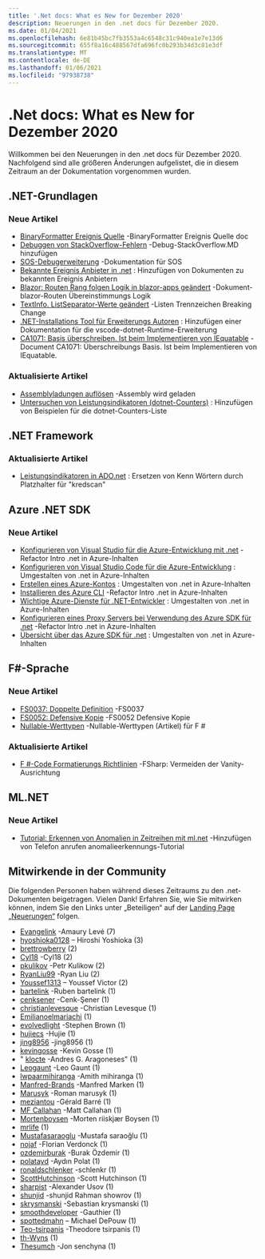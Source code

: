 ```yaml
---
title: '.Net docs: What es New for Dezember 2020'
description: Neuerungen in den .net docs für Dezember 2020.
ms.date: 01/04/2021
ms.openlocfilehash: 6e81b45bc7fb3553a4c6548c31c940ea1e7e13d6
ms.sourcegitcommit: 655f8a16c488567dfa696fc0b293b34d3c81e3df
ms.translationtype: MT
ms.contentlocale: de-DE
ms.lasthandoff: 01/06/2021
ms.locfileid: "97938738"
---
```

# <a name="net-docs-whats-new-for-december-2020"></a>.Net docs: What es New for Dezember 2020

Willkommen bei den Neuerungen in den .net docs für Dezember 2020. Nachfolgend sind alle größeren Änderungen aufgelistet, die in diesem Zeitraum an der Dokumentation vorgenommen wurden.

## <a name="net-fundamentals"></a>.NET-Grundlagen

### <a name="new-articles"></a>Neue Artikel

- [BinaryFormatter Ereignis Quelle](../standard/serialization/binaryformatter-event-source.md) -BinaryFormatter Ereignis Quelle doc
- [Debuggen von StackOverflow-Fehlern](../core/diagnostics/debug-stackoverflow.md) -Debug-StackOverflow.MD hinzufügen
- [SOS-Debugerweiterung](../core/diagnostics/sos-debugging-extension.md) -Dokumentation für SOS
- [Bekannte Ereignis Anbieter in .net](../core/diagnostics/well-known-event-providers.md) : Hinzufügen von Dokumenten zu bekannten Ereignis Anbietern
- [Blazor: Routen Rang folgen Logik in blazor-apps geändert](../core/compatibility/aspnet-core/5.0/blazor-routing-logic-changed.md) -Dokument-blazor-Routen Übereinstimmungs Logik
- [TextInfo. ListSeparator-Werte geändert](../core/compatibility/globalization/5.0/listseparator-value-change.md) -Listen Trennzeichen Breaking Change
- [.NET-Installations Tool für Erweiterungs Autoren](../core/additional-tools/vscode-dotnet-runtime.md) : Hinzufügen einer Dokumentation für die vscode-dotnet-Runtime-Erweiterung
- [CA1071: Basis überschreiben. Ist beim Implementieren von IEquatable](../fundamentals/code-analysis/quality-rules/ca1071.md) -Document CA1071: Überschreibungs Basis. Ist beim Implementieren von IEquatable.

### <a name="updated-articles"></a>Aktualisierte Artikel

- [Assemblyladungen auflösen](../standard/assembly/resolve-loads.md) -Assembly wird geladen
- [Untersuchen von Leistungsindikatoren (dotnet-Counters)](../core/diagnostics/dotnet-counters.md) : Hinzufügen von Beispielen für die dotnet-Counters-Liste

## <a name="net-framework"></a>.NET Framework

### <a name="updated-articles"></a>Aktualisierte Artikel

- [Leistungsindikatoren in ADO.net](../framework/data/adonet/performance-counters.md) : Ersetzen von Kenn Wörtern durch Platzhalter für "kredscan"

## <a name="azure-net-sdk"></a>Azure .NET SDK

### <a name="new-articles"></a>Neue Artikel

- [Konfigurieren von Visual Studio für die Azure-Entwicklung mit .net](../azure/configure-visual-studio.md) -Refactor Intro .net in Azure-Inhalten
- [Konfigurieren von Visual Studio Code für die Azure-Entwicklung](../azure/configure-vs-code.md) : Umgestalten von .net in Azure-Inhalten
- [Erstellen eines Azure-Kontos](../azure/create-azure-account.md) : Umgestalten von .net in Azure-Inhalten
- [Installieren des Azure CLI](../azure/install-azure-cli.md) -Refactor Intro .net in Azure-Inhalten
- [Wichtige Azure-Dienste für .NET-Entwickler](../azure/key-azure-services.md) : Umgestalten von .net in Azure-Inhalten
- [Konfigurieren eines Proxy Servers bei Verwendung des Azure SDK für .net](../azure/sdk/azure-sdk-configure-proxy.md) -Refactor Intro .net in Azure-Inhalten
- [Übersicht über das Azure SDK für .net](../azure/sdk/azure-sdk-for-dotnet.md) : Umgestalten von .net in Azure-Inhalten

## <a name="f-language"></a>F#-Sprache

### <a name="new-articles"></a>Neue Artikel

- [FS0037: Doppelte Definition](../fsharp/language-reference/compiler-messages/fs0037.md) -FS0037
- [FS0052: Defensive Kopie](../fsharp/language-reference/compiler-messages/fs0052.md) -FS0052 Defensive Kopie
- [Nullable-Werttypen](../fsharp/language-reference/nullable-value-types.md) -Nullable-Werttypen (Artikel) für F #

### <a name="updated-articles"></a>Aktualisierte Artikel

- [F #-Code Formatierungs Richtlinien](../fsharp/style-guide/formatting.md) -FSharp: Vermeiden der Vanity-Ausrichtung

## <a name="mlnet"></a>ML.NET

### <a name="new-articles"></a>Neue Artikel

- [Tutorial: Erkennen von Anomalien in Zeitreihen mit ml.net](../machine-learning/tutorials/phone-calls-anomaly-detection.md) -Hinzufügen von Telefon anrufen anomalieerkennungs-Tutorial

## <a name="community-contributors"></a>Mitwirkende in der Community

Die folgenden Personen haben während dieses Zeitraums zu den .net-Dokumenten beigetragen. Vielen Dank! Erfahren Sie, wie Sie mitwirken können, indem Sie den Links unter „Beteiligen“ auf der [Landing Page „Neuerungen“](index.yml) folgen.

- [Evangelink](https://github.com/Evangelink) -Amaury Levé (7)
- [hyoshioka0128](https://github.com/hyoshioka0128) – Hiroshi Yoshioka (3)
- [brettrowberry](https://github.com/brettrowberry) (2)
- [Cyl18](https://github.com/Cyl18) -Cyl18 (2)
- [pkulikov](https://github.com/pkulikov) -Petr Kulikow (2)
- [RyanLiu99](https://github.com/RyanLiu99) -Ryan Liu (2)
- [Youssef1313](https://github.com/Youssef1313) – Youssef Victor (2)
- [bartelink](https://github.com/bartelink) -Ruben bartelink (1)
- [cenksener](https://github.com/cenksener) -Cenk-Şener (1)
- [christianlevesque](https://github.com/christianlevesque) -Christian Levesque (1)
- [Emilianoelmariachi](https://github.com/EmilianoElMariachi) (1)
- [evolvedlight](https://github.com/evolvedlight) -Stephen Brown (1)
- [hujiecs](https://github.com/hujiecs) -Hujie (1)
- [jing8956](https://github.com/jing8956) -jing8956 (1)
- [kevingosse](https://github.com/kevingosse) -Kevin Gosse (1)
- " [klocte](https://github.com/knocte) -Andres G. Aragoneses" (1)
- [Leogaunt](https://github.com/LeoGaunt) -Leo Gaunt (1)
- [lwpaarmihiranga](https://github.com/lwpamihiranga) -Amith mihiranga (1)
- [Manfred-Brands](https://github.com/manfred-brands) -Manfred Marken (1)
- [Marusyk](https://github.com/Marusyk) -Roman marusyk (1)
- [meziantou](https://github.com/meziantou) -Gérald Barré (1)
- [MF Callahan](https://github.com/mfcallahan) -Matt Callahan (1)
- [Mortenboysen](https://github.com/MortenBoysen) -Morten riiskjær Boysen (1)
- [mrlife](https://github.com/mrlife) (1)
- [Mustafasaraoglu](https://github.com/MustafaSaraoglu) -Mustafa saraoğlu (1)
- [nojaf](https://github.com/nojaf) -Florian Verdonck (1)
- [ozdemirburak](https://github.com/ozdemirburak) -Burak Özdemir (1)
- [polatayd](https://github.com/polatayd) -Aydın Polat (1)
- [ronaldschlenker](https://github.com/ronaldschlenker) -schlenkr (1)
- [ScottHutchinson](https://github.com/ScottHutchinson) -Scott Hutchinson (1)
- [sharpist](https://github.com/sharpist) -Alexander Usov (1)
- [shunjid](https://github.com/shunjid) -shunjid Rahman showrov (1)
- [skrysmanski](https://github.com/skrysmanski) -Sebastian krysmanski (1)
- [smoothdeveloper](https://github.com/smoothdeveloper) -Gauthier (1)
- [spottedmahn](https://github.com/spottedmahn) – Michael DePouw (1)
- [Teo-tsirpanis](https://github.com/teo-tsirpanis) -Theodore tsirpanis (1)
- [th-Wyns](https://github.com/th-wyns) (1)
- [Thesumch](https://github.com/TheSench) -Jon senchyna (1)

